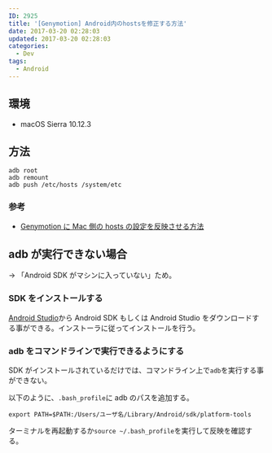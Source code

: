 ```yaml
---
ID: 2925
title: '[Genymotion] Android内のhostsを修正する方法'
date: 2017-03-20 02:28:03
updated: 2017-03-20 02:28:03
categories:
  - Dev
tags:
  - Android
---
```


## 環境

- macOS Sierra 10.12.3

## 方法

```
adb root
adb remount
adb push /etc/hosts /system/etc
```

### 参考

- [Genymotion に Mac 側の hosts の設定を反映させる方法](qiita.com/deconcepter/items/c54c50f9287b730b58db)

## adb が実行できない場合

→ 「Android SDK がマシンに入っていない」ため。

### SDK をインストールする

[Android Studio](https://developer.android.com/studio/index.html)から Android SDK もしくは Android Studio をダウンロードする事ができる。インストーラに従ってインストールを行う。

### adb をコマンドラインで実行できるようにする

SDK がインストールされているだけでは、コマンドライン上で`adb`を実行する事ができない。

以下のように、`.bash_profile`に adb のパスを追加する。

```
export PATH=$PATH:/Users/ユーザ名/Library/Android/sdk/platform-tools
```

ターミナルを再起動するか`source ~/.bash_profile`を実行して反映を確認する。
